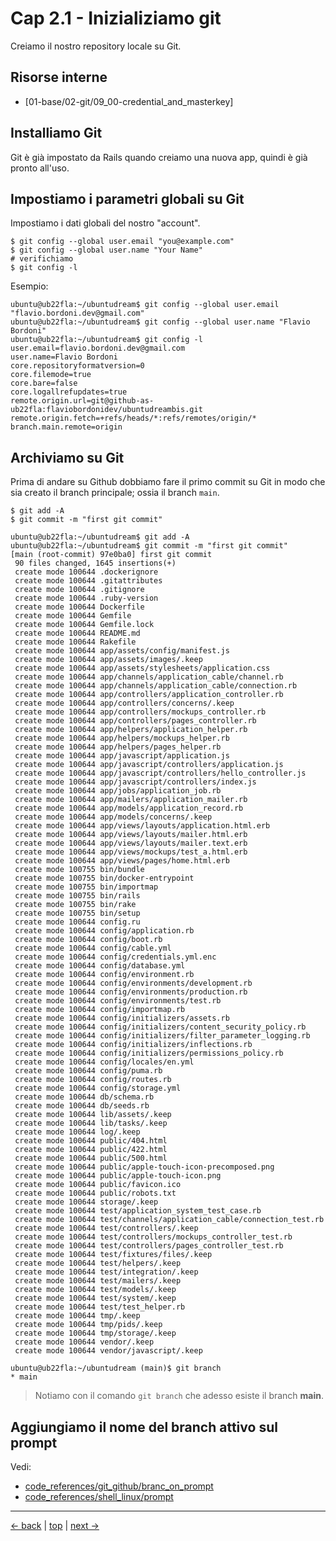 # <a name="top"></a> Cap 2.1 - Inizializiamo git

Creiamo il nostro repository locale su Git.



## Risorse interne

- [01-base/02-git/09_00-credential_and_masterkey]


## Installiamo Git

Git è già impostato da Rails quando creiamo una nuova app, quindi è già pronto all'uso.




## Impostiamo i parametri globali su Git

Impostiamo i dati globali del nostro "account".

```shell
$ git config --global user.email "you@example.com"
$ git config --global user.name "Your Name"
# verifichiamo
$ git config -l
```

Esempio:

```shell
ubuntu@ub22fla:~/ubuntudream$ git config --global user.email "flavio.bordoni.dev@gmail.com"
ubuntu@ub22fla:~/ubuntudream$ git config --global user.name "Flavio Bordoni"
ubuntu@ub22fla:~/ubuntudream$ git config -l
user.email=flavio.bordoni.dev@gmail.com
user.name=Flavio Bordoni
core.repositoryformatversion=0
core.filemode=true
core.bare=false
core.logallrefupdates=true
remote.origin.url=git@github-as-ub22fla:flaviobordonidev/ubuntudreambis.git
remote.origin.fetch=+refs/heads/*:refs/remotes/origin/*
branch.main.remote=origin
```



## Archiviamo su Git

Prima di andare su Github dobbiamo fare il primo commit su Git in modo che sia creato il branch principale; ossia il branch `main`.

```shell
$ git add -A
$ git commit -m "first git commit"
```


```shell
ubuntu@ub22fla:~/ubuntudream$ git add -A
ubuntu@ub22fla:~/ubuntudream$ git commit -m "first git commit"
[main (root-commit) 97e0ba0] first git commit
 90 files changed, 1645 insertions(+)
 create mode 100644 .dockerignore
 create mode 100644 .gitattributes
 create mode 100644 .gitignore
 create mode 100644 .ruby-version
 create mode 100644 Dockerfile
 create mode 100644 Gemfile
 create mode 100644 Gemfile.lock
 create mode 100644 README.md
 create mode 100644 Rakefile
 create mode 100644 app/assets/config/manifest.js
 create mode 100644 app/assets/images/.keep
 create mode 100644 app/assets/stylesheets/application.css
 create mode 100644 app/channels/application_cable/channel.rb
 create mode 100644 app/channels/application_cable/connection.rb
 create mode 100644 app/controllers/application_controller.rb
 create mode 100644 app/controllers/concerns/.keep
 create mode 100644 app/controllers/mockups_controller.rb
 create mode 100644 app/controllers/pages_controller.rb
 create mode 100644 app/helpers/application_helper.rb
 create mode 100644 app/helpers/mockups_helper.rb
 create mode 100644 app/helpers/pages_helper.rb
 create mode 100644 app/javascript/application.js
 create mode 100644 app/javascript/controllers/application.js
 create mode 100644 app/javascript/controllers/hello_controller.js
 create mode 100644 app/javascript/controllers/index.js
 create mode 100644 app/jobs/application_job.rb
 create mode 100644 app/mailers/application_mailer.rb
 create mode 100644 app/models/application_record.rb
 create mode 100644 app/models/concerns/.keep
 create mode 100644 app/views/layouts/application.html.erb
 create mode 100644 app/views/layouts/mailer.html.erb
 create mode 100644 app/views/layouts/mailer.text.erb
 create mode 100644 app/views/mockups/test_a.html.erb
 create mode 100644 app/views/pages/home.html.erb
 create mode 100755 bin/bundle
 create mode 100755 bin/docker-entrypoint
 create mode 100755 bin/importmap
 create mode 100755 bin/rails
 create mode 100755 bin/rake
 create mode 100755 bin/setup
 create mode 100644 config.ru
 create mode 100644 config/application.rb
 create mode 100644 config/boot.rb
 create mode 100644 config/cable.yml
 create mode 100644 config/credentials.yml.enc
 create mode 100644 config/database.yml
 create mode 100644 config/environment.rb
 create mode 100644 config/environments/development.rb
 create mode 100644 config/environments/production.rb
 create mode 100644 config/environments/test.rb
 create mode 100644 config/importmap.rb
 create mode 100644 config/initializers/assets.rb
 create mode 100644 config/initializers/content_security_policy.rb
 create mode 100644 config/initializers/filter_parameter_logging.rb
 create mode 100644 config/initializers/inflections.rb
 create mode 100644 config/initializers/permissions_policy.rb
 create mode 100644 config/locales/en.yml
 create mode 100644 config/puma.rb
 create mode 100644 config/routes.rb
 create mode 100644 config/storage.yml
 create mode 100644 db/schema.rb
 create mode 100644 db/seeds.rb
 create mode 100644 lib/assets/.keep
 create mode 100644 lib/tasks/.keep
 create mode 100644 log/.keep
 create mode 100644 public/404.html
 create mode 100644 public/422.html
 create mode 100644 public/500.html
 create mode 100644 public/apple-touch-icon-precomposed.png
 create mode 100644 public/apple-touch-icon.png
 create mode 100644 public/favicon.ico
 create mode 100644 public/robots.txt
 create mode 100644 storage/.keep
 create mode 100644 test/application_system_test_case.rb
 create mode 100644 test/channels/application_cable/connection_test.rb
 create mode 100644 test/controllers/.keep
 create mode 100644 test/controllers/mockups_controller_test.rb
 create mode 100644 test/controllers/pages_controller_test.rb
 create mode 100644 test/fixtures/files/.keep
 create mode 100644 test/helpers/.keep
 create mode 100644 test/integration/.keep
 create mode 100644 test/mailers/.keep
 create mode 100644 test/models/.keep
 create mode 100644 test/system/.keep
 create mode 100644 test/test_helper.rb
 create mode 100644 tmp/.keep
 create mode 100644 tmp/pids/.keep
 create mode 100644 tmp/storage/.keep
 create mode 100644 vendor/.keep
 create mode 100644 vendor/javascript/.keep

ubuntu@ub22fla:~/ubuntudream (main)$ git branch
* main
```

> Notiamo con il comando `git branch` che adesso esiste il branch **main**.



## Aggiungiamo il nome del branch attivo sul prompt

Vedi:

- [code_references/git_github/branc_on_prompt]()
- [code_references/shell_linux/prompt]()



---

[<- back](https://github.com/flaviobordonidev/leanpubabrandnewcms/blob/master/ubuntudream/02-production/01_00-git_main_branch-it.md)
 | [top](#top) |
[next ->](https://github.com/flaviobordonidev/leanpubabrandnewcms/blob/master/ubuntudream/02-production/02_00-github_initializing-it.md)
